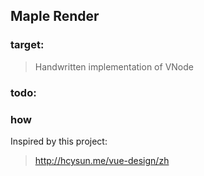 ## Maple Render

### target:

> Handwritten implementation of VNode


### todo:

### how

Inspired by this project:


> http://hcysun.me/vue-design/zh



